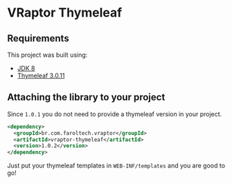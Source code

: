 # VRaptor Thymeleaf

## Requirements

This project was built using:

- [JDK 8](https://www.oracle.com/technetwork/java/javase/downloads/jdk8-downloads-2133151.html)
- [Thymeleaf 3.0.11](https://www.thymeleaf.org/documentation.html)

## Attaching the library to your project

Since `1.0.1` you do not need to provide a thymeleaf version in your project.

```xml
<dependency>
  <groupId>br.com.faroltech.vraptor</groupId>
  <artifactId>vraptor-thymeleaf</artifactId>
  <version>1.0.2</version>
</dependency>
```

Just put your thymeleaf templates in `WEB-INF/templates` and you are good to go!